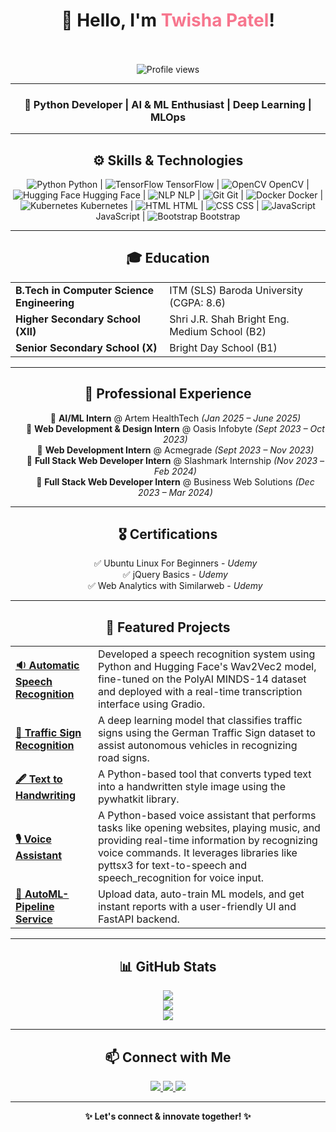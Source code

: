 <!--<h1 align="center">👋 Hello, I'm <span style="color:#F7768E;">Twisha Patel</span>!</h1>

<p align="center">
  <img src="https://komarev.com/ghpvc/?username=twishapatel12&label=Profile%20views&color=F7768E&style=flat-square" alt="Profile Views" />
</p>

<p align="center">
  <a href="https://twishapatel12.github.io/twishapatel12/" target="_blank">
    <img src="https://img.shields.io/badge/🌐 Portfolio-%23F7768E?style=for-the-badge" />
  </a>
  <a href="https://www.linkedin.com/in/twisha-patel-253bbb229" target="_blank">
    <img src="https://img.shields.io/badge/💼 LinkedIn-%230077B5?style=for-the-badge" />
  </a>
  <a href="https://www.instagram.com/__twisha_12" target="_blank">
    <img src="https://img.shields.io/badge/📸 Instagram-%23E4405F?style=for-the-badge" />
  </a>
</p>

---

<h2>👩‍💻 About Me</h2>

<p>
I’m a passionate <strong>Python Developer</strong> and <strong>AI/ML Enthusiast</strong> currently interning at <strong>Artem HealthTech Pvt. Ltd.</strong> I enjoy building smart, scalable applications using <code>FastAPI</code>, <code>Hugging Face</code>, and <code>Docker</code>, with deployment pipelines managed through <code>GitHub Actions</code>.
</p>

<p>
🔍 Always exploring AI, ML, and API development.<br>
🌱 Currently learning: <em>Deep Learning & Cloud Deployment</em>.
</p>

---

<h2>🛠️ Skills & Tools</h2>

<table>
  <tr>
    <td><strong>Languages</strong></td>
    <td>Python, JavaScript</td>
  </tr>
  <tr>
    <td><strong>Frameworks & Libraries</strong></td>
    <td>FastAPI, Hugging Face, Gradio</td>
  </tr>
  <tr>
    <td><strong>Data Science & ML</strong></td>
    <td>Scikit-learn, PyTorch, Pandas, NumPy</td>
  </tr>
  <tr>
    <td><strong>DevOps</strong></td>
    <td>Docker, Git, GitHub Actions</td>
  </tr>
</table>

---

<h2>🚀 Featured Projects</h2>

<ul>
  <li>
    <strong><a href="https://github.com/twishapatel12/AutomaticSpeechRecognition">🎙️ AutomaticSpeechRecognition</a></strong><br/>
    Developed an end-to-end speech-to-text system using Wav2Vec2 with Gradio UI. Fine-tuned on PolyAI MINDS-14 dataset.
  </li>
  <br/>
  <li>
    <strong><a href="https://github.com/twishapatel12/TextToHandwriting">✍️ TextToHandwriting</a></strong><br/>
    A simple yet creative Python app that turns digital text into handwritten images using pywhatkit.
  </li>
  <br/>
  <li>
    <strong><a href="https://github.com/twishapatel12/Traffic-Sign-Classification">🚦 Traffic Sign Classification</a></strong><br/>
    A deep learning-based image classifier that recognizes traffic signs using CNNs for smarter road safety.
  </li>
</ul>

---

<h2>📈 GitHub Stats</h2>

<p align="center">
  <img src="https://github-readme-stats.vercel.app/api?username=twishapatel12&show_icons=true&theme=radical&hide_border=true" width="48%" />
  <img src="https://github-readme-stats.vercel.app/api/top-langs/?username=twishapatel12&layout=compact&theme=radical&hide_border=true" width="48%" />
</p>

---

<h2>📫 Let's Connect!</h2>

<p>
Whether you’re working on exciting AI projects or just want to network — feel free to reach out via <a href="https://www.linkedin.com/in/twisha-patel-253bbb229">LinkedIn</a> or explore more of my work on my <a href="https://twishapatel12.github.io/twishapatel12/">Portfolio</a>.
</p>

<p align="center">
  <img src="https://media.giphy.com/media/3oKIPwoeGErMmaI43C/giphy.gif" width="180" />
</p>

<p align="center">
  <strong>✨ Thank you for visiting my profile! ✨</strong>
</p>
-->
<!-- GitHub Profile README -->
<div align="center">
   <h1 align="center">👋 Hello, I'm <span style="color:#F7768E;">Twisha Patel</span>!</h1>
  <br><br>
  <img src="https://komarev.com/ghpvc/?username=twishapatel12&label=Profile%20Views&color=0e75b6&style=flat" alt="Profile views">
</div>

---

<h3 align="center">🚀 <strong>Python Developer | AI & ML Enthusiast | Deep Learning | MLOps</strong></h3>

---

<h2 align="center">⚙️ Skills & Technologies</h2>
<p align="center">
  <img src="https://skillicons.dev/icons?i=python" alt="Python"> Python |
  <img src="https://skillicons.dev/icons?i=tensorflow" alt="TensorFlow"> TensorFlow |
  <img src="https://skillicons.dev/icons?i=opencv" alt="OpenCV"> OpenCV |
  <img src="https://skillicons.dev/icons?i=huggingface" alt="Hugging Face"> Hugging Face |
  <img src="https://skillicons.dev/icons?i=nlp" alt="NLP"> NLP |
  <img src="https://skillicons.dev/icons?i=git" alt="Git"> Git |
  <img src="https://skillicons.dev/icons?i=docker" alt="Docker"> Docker |
  <img src="https://skillicons.dev/icons?i=kubernetes" alt="Kubernetes"> Kubernetes |
  <img src="https://skillicons.dev/icons?i=html" alt="HTML"> HTML |
  <img src="https://skillicons.dev/icons?i=css" alt="CSS"> CSS |
  <img src="https://skillicons.dev/icons?i=js" alt="JavaScript"> JavaScript |
  <img src="https://skillicons.dev/icons?i=bootstrap" alt="Bootstrap"> Bootstrap
</p>

---

<h2 align="center">🎓 Education</h2>

<div align="center">
  <table>
    <tr><td><strong>B.Tech in Computer Science Engineering</strong></td><td>ITM (SLS) Baroda University (CGPA: 8.6)</td></tr>
    <tr><td><strong>Higher Secondary School (XII)</strong></td><td>Shri J.R. Shah Bright Eng. Medium School (B2)</td></tr>
    <tr><td><strong>Senior Secondary School (X)</strong></td><td>Bright Day School (B1)</td></tr>
  </table>
</div>

---

<h2 align="center">💼 Professional Experience</h2>

<div align="center">
  <ul type="none">
    <li>🔹 <strong>AI/ML Intern</strong> @ Artem HealthTech <em>(Jan 2025 – June 2025)</em></li>
    <li>🔹 <strong>Web Development & Design Intern</strong> @ Oasis Infobyte <em>(Sept 2023 – Oct 2023)</em></li>
    <li>🔹 <strong>Web Development Intern</strong> @ Acmegrade <em>(Sept 2023 – Nov 2023)</em></li>
    <li>🔹 <strong>Full Stack Web Developer Intern</strong> @ Slashmark Internship <em>(Nov 2023 – Feb 2024)</em></li>
    <li>🔹 <strong>Full Stack Web Developer Intern</strong> @ Business Web Solutions <em>(Dec 2023 – Mar 2024)</em></li>
  </ul>
</div>

---

<h2 align="center">🎖️ Certifications</h2>

<div align="center">
  <ul type="none">
    <li>✅ Ubuntu Linux For Beginners - <em>Udemy</em></li>
    <li>✅ jQuery Basics - <em>Udemy</em></li>
    <li>✅ Web Analytics with Similarweb - <em>Udemy</em></li>
  </ul>
</div>

---

<h2 align="center">📂 Featured Projects</h2>

<div align="center">
  <table>
    <tr>
      <td><a href="https://github.com/twishapatel12/AutomaticSpeechRecognition"><strong>🔉 Automatic Speech Recognition</strong></a></td>
      <td>Developed a speech recognition system using Python and Hugging Face's Wav2Vec2 model, fine-tuned on the PolyAI MINDS-14 dataset and deployed with a real-time transcription interface using Gradio.</td>
    </tr>
    <tr>
      <td><a href="https://github.com/twishapatel12/TrafficSignRecognition"><strong>🚦 Traffic Sign Recognition</strong></a></td>
      <td>A deep learning model that classifies traffic signs using the German Traffic Sign dataset to assist autonomous vehicles in recognizing road signs.</td>
    </tr>
    <tr>
      <td><a href="https://github.com/twishapatel12/TextToHandwriting"><strong>🖋️ Text to Handwriting</strong></a></td>
      <td>A Python-based tool that converts typed text into a handwritten style image using the pywhatkit library.</td>
    </tr>
    <tr>
      <td><a href="https://github.com/twishapatel12/VoiceAssistant"><strong>🎙️ Voice Assistant</strong></a></td>
      <td>A Python-based voice assistant that performs tasks like opening websites, playing music, and providing real-time information by recognizing voice commands. It leverages libraries like pyttsx3 for text-to-speech and speech_recognition for voice input.</td>
    </tr>
    <tr>
      <td><a href="https://github.com/twishapatel12/AutoML-Pipeline"><strong>🤖 AutoML-Pipeline Service</strong></a></td>
      <td>Upload data, auto-train ML models, and get instant reports with a user-friendly UI and FastAPI backend.</td>
    </tr>
  </table>
</div>

---

<h2 align="center">📊 GitHub Stats</h2>

<p align="center">
  <img src="https://github-readme-stats.vercel.app/api?username=twishapatel12&show_icons=true&theme=radical" />
  <br>
  <img src="https://github-readme-stats.vercel.app/api/top-langs/?username=twishapatel12&layout=compact&theme=radical" />
  <br>
  <img src="https://github-readme-streak-stats.herokuapp.com/?user=twishapatel12&theme=radical" />
</p>

---

<h2 align="center">📫 Connect with Me</h2>

<div align="center">
  <a href="https://www.linkedin.com/in/twisha-patel-253bbb229">
    <img src="https://img.shields.io/badge/-LinkedIn-0077B5?style=flat&logo=linkedin&logoColor=white">
  </a>
  <a href="https://www.instagram.com/__twisha_12/">
    <img src="https://img.shields.io/badge/-Instagram-E4405F?style=flat&logo=instagram&logoColor=white">
  </a>
  <a href="https://twishapatel12.github.io/twishapatel12/">
    <img src="https://img.shields.io/badge/-Portfolio-000000?style=flat&logo=firefox&logoColor=white">
  </a>
</div>

---

<div align="center">
  <strong>✨ Let's connect & innovate together! ✨</strong>
</div>
